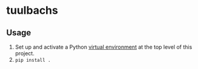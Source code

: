 # tuulbachs

## Usage

1. Set up and activate a Python [virtual environment][1] at the top level of this project.
1. `pip install .`

[1]: https://docs.python.org/3/tutorial/venv.html
